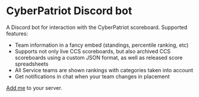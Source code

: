 # CyberPatriot Discord bot
A Discord bot for interaction with the CyberPatriot scoreboard.
Supported features:
- Team information in a fancy embed (standings, percentile ranking, etc)
- Supports not only live CCS scoreboards, but also archived CCS scoreboards using a custom JSON format, as well as released score spreadsheets
- All Service teams are shown rankings with categories taken into account
- Get notifications in chat when your team changes in placement

[Add me](https://discordapp.com/oauth2/authorize?client_id=389204961717649408&permissions=116736&scope=bot) to your server.
